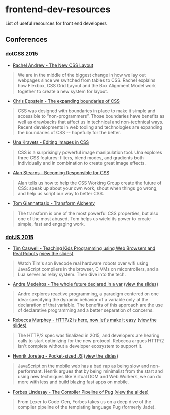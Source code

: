 # frontend-dev-resources
List of useful resources for front end developers

## Conferences
### [dotCSS 2015](https://www.youtube.com/playlist?list=PLMW8Xq7bXrG5kujoYQdw94ip3cnV4WR59)
- [Rachel Andrew - The New CSS Layout](https://www.youtube.com/watch?v=mVk7xMrcEMk)
> We are in the middle of the biggest change in how we lay out webpages since we switched from tables to CSS. Rachel explains how Flexbox, CSS Grid Layout and the Box Alignment Model work together to create a new system for layout.

- [Chris Eppstein - The expanding boundaries of CSS](https://www.youtube.com/watch?v=a3yhR14a83U)
> CSS was designed with boundaries in place to make it simple and accessible to “non-programmers”. Those boundaries have benefits as well as drawbacks that affect us in technical and non-technical ways. Recent developments in web tooling and technologies are expanding the boundaries of CSS -- hopefully for the better.

- [Una Kravets - Editing Images in CSS](https://www.youtube.com/watch?v=4BquKccQReM)
> CSS is a surprisingly powerful image manipulation tool. Una explores three CSS features: filters, blend modes, and gradients both individually and in combination to create great image effects.

- [Alan Stearns - Becoming Responsible for CSS](https://www.youtube.com/watch?v=4ggNcqdwT-Y)
> Alan tells us how to help the CSS Working Group create the future of CSS: speak up about your own work, shout when things go wrong, and help us script our way to better CSS.

- [Tom Giannattasio - Transform Alchemy](https://www.youtube.com/watch?v=4KLX9a9p-Tk)
> The transform is one of the most powerful CSS properties, but also one of the most abused. Tom helps us wield its power to create simple, fast and engaging work.

### [dotJS 2015](https://www.youtube.com/playlist?list=PLMW8Xq7bXrG70G62mxQR0OC4GkUcNLRnC)

- [Tim Caswell - Teaching Kids Programming using Web Browsers and Real Robots](https://www.youtube.com/watch?v=e6BEMQNyiRY)
  [(view the slides)](https://gist.github.com/creationix/507719a418be365c7631)
> Watch Tim's son livecode real hardware robots over wifi using JavaScript compilers in the browser, C VMs on micontrollers, and a Lua server as relay system. Then dive into the tech.

- [Andre Medeiros - The whole future declared in a var](https://www.youtube.com/watch?v=BfZpr0USIi4)
  [(view the slides)](https://speakerdeck.com/staltz/the-whole-future-declared-in-a-var)
> Andre explores reactive programming, a paradigm centered on one idea: specifying the dynamic behavior of a variable only at the declaration of that variable. The benefits of this approach are the use of declarative programming and a better separation of concerns.

- [Rebecca Murphey - HTTP/2 is here, now let's make it easy](https://www.youtube.com/watch?v=7KmR-JD3dGo)
  [(view the slides)](https://speakerdeck.com/rmurphey/2-is-here-now-lets-make-it-easy)
> The HTTP/2 spec was finalized in 2015, and developers are hearing calls to start optimizing for the new protocol. Rebecca argues HTTP/2 isn't complete without a developer ecosystem to support it.

- [Henrik Joreteg - Pocket-sized JS](https://www.youtube.com/watch?v=okk0BGV9oY0)
  [(view the slides)](https://slides.joreteg.com/dotjs/)
> JavaScript on the mobile web has a bad rap as being slow and non-performant. Henrik argues that by being minimalist from the start and using new techniques like Virtual DOM and Web Workers, we can do more with less and build blazing fast apps on mobile.

- [Forbes Lindesay - The Compiler Pipeline of Pug](https://www.youtube.com/watch?v=Tr-Sqz3jAKg) 
  [(view the slides)](http://www.slideshare.net/ForbesLindesay/pug-a-compiler-pipeline?ref=http://www.thedotpost.com/2015/12/forbes-lindesay-pug-the-compiler-pipeline)
> From Lexer to Code-Gen, Forbes takes us on a deep dive of the compiler pipeline of the templating language Pug (formerly Jade).
